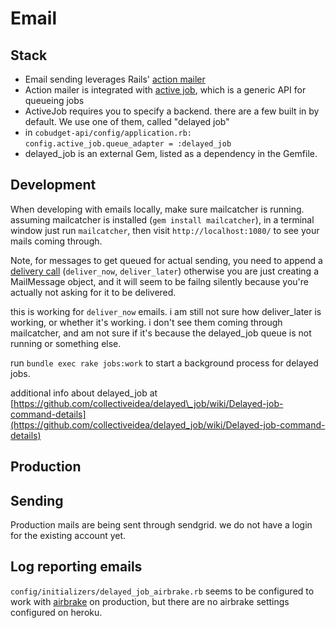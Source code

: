 # Email

## Stack

* Email sending leverages Rails' [action mailer](http://guides.rubyonrails.org/action_mailer_basics.html)
* Action mailer is integrated with [active job](http://edgeguides.rubyonrails.org/active_job_basics.html), which is a generic API for queueing jobs
* ActiveJob requires you to specify a backend. there are a few built in by default. We use one of them, called "delayed job"
* in `cobudget-api/config/application.rb:` `config.active_job.queue_adapter = :delayed_job`
* delayed\_job is an external Gem, listed as a dependency in the Gemfile. 

## Development

When developing with emails locally, make sure mailcatcher is running. assuming mailcatcher is installed \(`gem install mailcatcher`\), in a terminal window just run `mailcatcher`, then visit `http://localhost:1080/` to see your mails coming through.

Note, for messages to get queued for actual sending, you need to append a [delivery call](http://edgeapi.rubyonrails.org/classes/ActionMailer/MessageDelivery.html) \(`deliver_now`, `deliver_later`\) otherwise you are just creating a MailMessage object, and it will seem to be failng silently because you're actually not asking for it to be delivered.

this is working for `deliver_now` emails. i am still not sure how deliver\_later is working, or whether it's working. i don't see them coming through mailcatcher, and am not sure if it's because the delayed\_job queue is not running or something else.

run `bundle exec rake jobs:work` to start a background process for delayed jobs.

additional info about delayed\_job at [https://github.com/collectiveidea/delayed\_job/wiki/Delayed-job-command-details](https://github.com/collectiveidea/delayed_job/wiki/Delayed-job-command-details)

## Production

## Sending

Production mails are being sent through sendgrid. we do not have a login for the existing account yet.

## Log reporting emails

`config/initializers/delayed_job_airbrake.rb` seems to be configured to work with [airbrake](https://airbrake.io/) on production, but there are no airbrake settings configured on heroku.

